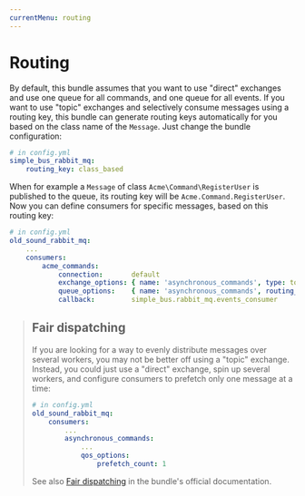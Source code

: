 ```yaml
---
currentMenu: routing
---
```


# Routing

By default, this bundle assumes that you want to use "direct" exchanges and use one queue for all commands, and one
queue for all events. If you want to use "topic" exchanges and selectively consume messages using a routing key, this
bundle can generate routing keys automatically for you based on the class name of the `Message`. Just change the
bundle configuration:

```yaml
# in config.yml
simple_bus_rabbit_mq:
    routing_key: class_based
```

When for example a `Message` of class `Acme\Command\RegisterUser` is published to the queue, its routing key will be
`Acme.Command.RegisterUser`. Now you can define consumers for specific messages, based on this routing key:

```yaml
# in config.yml
old_sound_rabbit_mq:
    ...
    consumers:
        acme_commands:
            connection:       default
            exchange_options: { name: 'asynchronous_commands', type: topic }
            queue_options:    { name: 'asynchronous_commands', routing_keys: ['Acme.Command.#'] }
            callback:         simple_bus.rabbit_mq.events_consumer
```

> ## Fair dispatching
>
> If you are looking for a way to evenly distribute messages over several workers, you may not be better off using a
> "topic" exchange. Instead, you could just use a "direct" exchange, spin up several workers, and configure
> consumers to prefetch only one message at a time:
>
> ```yaml
> # in config.yml
> old_sound_rabbit_mq:
>     consumers:
>         ...
>         asynchronous_commands:
>             ...
>             qos_options:
>                 prefetch_count: 1
> ```
>
> See also [Fair dispatching](https://github.com/videlalvaro/RabbitMqBundle#fair-dispatching) in the bundle's official
> documentation.

